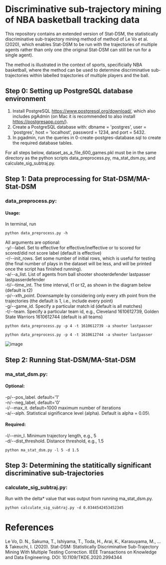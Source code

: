 # Discriminative sub-trajectory mining of NBA basketball tracking data
This repository contains an extended version of Stat-DSM, the statistically discriminative sub-trajectory mining method of method of Le Vo et al. (2020), which enables Stat-DSM to be run with the trajectories of multiple agents rather than only one (the original Stat-DSM can still be run for a single agent).

The method is illustrated in the context of sports, specificially NBA basketball, where the method can be used to determine discriminative sub-trajectories within labelled trajectories of multiple players and the ball.

## Step 0: Setting up PostgreSQL database environment
1. Install PostgreSQL https://www.postgresql.org/download/, which also includes pgAdmin (on Mac it is recommended to also install https://postgresapp.com/).
2. Create a PostgreSQL database with: dbname = 'postgres', user = 'postgres', host = 'localhost', password = 1234, and port = 5432.
3. In pgadmin, run the queries in 0-create-postgres-database.sql to create the required database tables.

For all steps below, dataset_as_a_file_600_games.pkl must be in the same directory as the python scripts data_preprocess.py, ma_stat_dsm.py, and calculate_sig_subtraj.py.

## Step 1: Data preprocessing for Stat-DSM/MA-Stat-DSM 
### data_preprocess.py:    
#### Usage:
In terminal, run 
```
python data_preprocess.py -h
```
All arguments are optional:\
  -y/--label. Set to effective for effective/ineffective or to scored for scored/did not score label (default is effective)\
  -r/--init_rows. Set some number of initial rows, which is useful for testing (the final number of plays in the dataset will be less, and will be printed once the script has finished running).\
  -a/--a_list. List of agents from ball shooter
                        shooterdefender lastpasser lastpasserdefender\
  -ti/--time_int. The time interval, t1 or t2, as shown in the diagram below (default is t2)\
  -p/--xth_point. Downsample by considering only every xth point from
                        the trajectories (the default is 1, i.e., include every
                        point)\
  -g/--game_id. Specify a particular match id (default is all matches)\
  -t/--team. Specify a particular team id, e.g., Cleveland 1610612739, Golden State Warriors 1610612744 (default is all teams)
```
python data_preprocess.py -p 4 -t 1610612739 -a shooter lastpasser
```
```
python data_preprocess.py -p 4 -t 1610612744 -a shooter lastpasser
```
![image](https://user-images.githubusercontent.com/29388472/173998123-ad0bade2-e42d-4261-89dd-40a4bc7834d3.png)

## Step 2: Running Stat-DSM/MA-Stat-DSM
### ma_stat_dsm.py:  
#### Optional:
-p/--pos_label. default='1'\
-n/--neg_label, default='0'\
-i/--max_it. default=1000 maximum number of iterations\
-a/--alph. Statistical significance level (alpha). Default is alpha = 0.05\
#### Required:
-l/--min_l. Minimum trajectory length, e.g., 5\
-d/--dist_threshold. Distance threshold, e.g., 1.5
```
python ma_stat_dsm.py -l 5 -d 1.5
```
## Step 3: Determining the statitically significant discriminative sub-trajectories
### calculate_sig_subtraj.py:  
Run with the delta* value that was output from running ma_stat_dsm.py.
```
python calculate_sig_subtraj.py -d 0.0344542453452345
```

# References
Le Vo, D. N., Sakuma, T., Ishiyama, T., Toda, H., Arai, K., Karasuyama, M., ... & Takeuchi, I. (2020). Stat-DSM: Statistically Discriminative Sub-Trajectory Mining With Multiple Testing Correction. IEEE Transactions on Knowledge and Data Engineering. DOI: 10.1109/TKDE.2020.2994344
